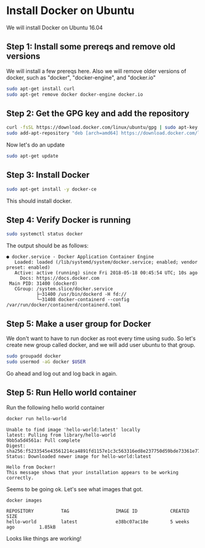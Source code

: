 # Install Docker on Ubuntu

We will install Docker on Ubuntu 16.04

## Step 1: Install some prereqs and remove old versions

We will install a few prereqs here.  Also we will remove older versions of docker, such as "docker",
"docker-engine", and "docker.io"

```bash
sudo apt-get install curl
sudo apt-get remove docker docker-engine docker.io
```

## Step 2: Get the GPG key and add the repository

```bash
curl -fsSL https://download.docker.com/linux/ubuntu/gpg | sudo apt-key add -
sudo add-apt-repository "deb [arch=amd64] https://download.docker.com/linux/ubuntu $(lsb_release -cs) stable"
```

Now let's do an update

```bash
sudo apt-get update
```

## Step 3: Install Docker

```bash
sudo apt-get install -y docker-ce
```

This should install docker.  

## Step 4: Verify Docker is running

```bash
sudo systemctl status docker
```

The output should be as follows:

```console
● docker.service - Docker Application Container Engine
   Loaded: loaded (/lib/systemd/system/docker.service; enabled; vendor preset: enabled)
   Active: active (running) since Fri 2018-05-18 00:45:54 UTC; 10s ago
     Docs: https://docs.docker.com
 Main PID: 31400 (dockerd)
   CGroup: /system.slice/docker.service
           ├─31400 /usr/bin/dockerd -H fd://
           └─31408 docker-containerd --config /var/run/docker/containerd/containerd.toml
```

## Step 5: Make a user group for Docker

We don't want to have to run docker as root every time using sudo. So let's create new group called docker,
and we will add user ubuntu to that group.

```bash
sudo groupadd docker
sudo usermod -aG docker $USER
```

Go ahead and log out and log back in again.

## Step 5: Run Hello world container

Run the following hello world container

```bash
docker run hello-world
```

```console
Unable to find image 'hello-world:latest' locally
latest: Pulling from library/hello-world
9bb5a5d4561a: Pull complete
Digest: sha256:f5233545e43561214ca4891fd1157e1c3c563316ed8e237750d59bde73361e77
Status: Downloaded newer image for hello-world:latest

Hello from Docker!
This message shows that your installation appears to be working correctly.
```

Seems to be going ok.  Let's see what images that got.

```bash
docker images
```

```console
REPOSITORY          TAG                 IMAGE ID            CREATED             SIZE
hello-world         latest              e38bc07ac18e        5 weeks ago         1.85kB
```

Looks like things are working!
